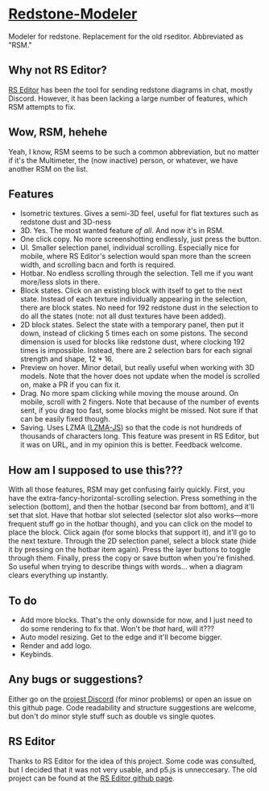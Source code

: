 # [Redstone-Modeler](https://undecentions.github.io/Redstone-Modeler)
Modeler for redstone. Replacement for the old rseditor. Abbreviated as "RSM."

## Why not RS Editor?
[RS Editor](https://github.com/11-90-an/rseditor) has been *the* tool for sending redstone diagrams in chat, mostly Discord. However, it has been lacking a large number of features, which RSM attempts to fix.

## Wow, RSM, hehehe
Yeah, I know, RSM seems to be such a common abbreviation, but no matter if it's the Multimeter, the (now inactive) person, or whatever, we have another RSM on the list.

## Features
- Isometric textures. Gives a semi-3D feel, useful for flat textures such as redstone dust and 3D-ness
- 3D. Yes. The most wanted feature *of all*. And now it's in RSM.
- One click copy. No more screenshotting endlessly, just press the button.
- UI. Smaller selection panel, individual scrolling. Especially nice for mobile, where RS Editor's selection would span more than the screen width, and scrolling bacn and forth is required.
- Hotbar. No endless scrolling through the selection. Tell me if you want more/less slots in there.
- Block states. Click on an existing block with itself to get to the next state. Instead of each texture individually appearing in the selection, there are block states. No need for 192 redstone dust in the selection to do all the states (note: not all dust textures have been added).
- 2D block states. Select the state with a temporary panel, then put it down, instead of clicking 5 times each on some pistons. The second dimension is used for blocks like redstone dust, where clocking 192 times is impossible. Instead, there are 2 selection bars for each signal strength and shape, 12 * 16.
- Preview on hover. Minor detail, but really useful when working with 3D models. Note that the hover does not update when the model is scrolled on, make a PR if you can fix it.
- Drag. No more spam clicking while moving the mouse around. On mobile, scroll with 2 fingers. Note that because of the number of events sent, if you drag too fast, some blocks might be missed. Not sure if that can be easily fixed though.
- Saving. Uses LZMA ([LZMA-JS](https://github.com/LZMA-JS/LZMA-JS)) so that the code is not hundreds of thousands of characters long. This feature was present in RS Editor, but it was on URL, and in my opinion this is better. Feedback welcome.

## How am I supposed to use this???
With all those features, RSM may get confusing fairly quickly. First, you have the extra-fancy-horizontal-scrolling selection. Press something in the selection (bottom), and then the hotbar (second bar from bottom), and it'll set that slot. Have that hotbar slot selected (selector slot also works&mdash;more frequent stuff go in the hotbar though), and you can click on the model to place the block. Click again (for some blocks that support it), and it'll go to the next texture. Through the 2D selection panel, select a block state (hide it by pressing on the hotbar item again). Press the layer buttons to toggle through them. Finally, press the copy or save button when you're finished. So useful when trying to describe things with words&hellip; when a diagram clears everything up instantly.

## To do
- Add more blocks. That's the only downside for now, and I just need to do some rendering to fix that. Won't be *that* hard, will it???
- Auto model resizing. Get to the edge and it'll become bigger.
- Render and add logo.
- Keybinds.

## Any bugs or suggestions?
Either go on the [projest Discord](https://discord.gg/2Qndd5v6JF) (for minor problems) or open an issue on this github page. Code readability and structure suggestions are welcome, but don't do minor style stuff such as double vs single quotes.

## RS Editor
Thanks to RS Editor for the idea of this project. Some code was consulted, but I decided that it was not very usable, and p5.js is unneccesary. The old project can be found at the [RS Editor github page](https://github.com/11-90-an/rseditor).
